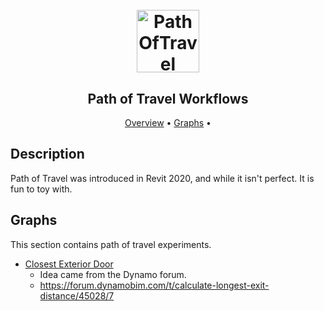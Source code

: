 <h1 align="center">
  <br>
  <img src="https://img.icons8.com/ios-filled/100/000000/hard-to-find.png" alt="PathOfTravel" width="100">
</h1>

<h2 align="center">Path of Travel Workflows</h2>

<p align="center">
  <a href="#description">Overview</a> •
  <a href="#graphs">Graphs</a> •
</p>

## Description
Path of Travel was introduced in Revit 2020, and while it isn't perfect. It is fun to toy with.

## Graphs
This section contains path of travel experiments.
* [Closest Exterior Door](https://github.com/johnpierson/RandomGraphs/blob/master/PathOfTravel/NearestExteriorDoor/PathOfTravel_PointToExteriorDoors.dyn)
  - Idea came from the Dynamo forum.
  - https://forum.dynamobim.com/t/calculate-longest-exit-distance/45028/7
